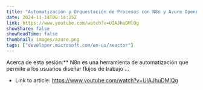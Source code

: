 ```yaml
---
title: "Automatización y Orquestación de Procesos con N8n y Azure OpenAI"
date: 2024-11-14T06:14:25Z
link: https://www.youtube.com/watch?v=UIAJhuDMlQg
showShare: false
showReadTime: false
thumbnail: images/azure.png
tags: ["developer.microsoft.com/en-us/reactor"]
---
```

Acerca de esta sesión:** N8n es una herramienta de automatización que permite a los usuarios diseñar flujos de trabajo ...

- Link to article: https://www.youtube.com/watch?v=UIAJhuDMlQg